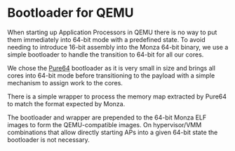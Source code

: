 # Bootloader for QEMU

When starting up Application Processors in QEMU there is no way to put them immediately into 64-bit mode with a predefined state.
To avoid needing to introduce 16-bit assembly into the Monza 64-bit binary, we use a simple bootloader to handle the transition to 64-bit for all our cores.

We chose the [Pure64](https://github.com/ReturnInfinity/Pure64) bootloader as it is very small in size and brings all cores into 64-bit mode before transitioning to the payload with a simple mechanism to assign work to the cores.

There is a simple wrapper to process the memory map extracted by Pure64 to match the format expected by Monza.

The bootloader and wrapper are prepended to the 64-bit Monza ELF images to form the QEMU-compatible images.
On hypervisor/VMM combinations that allow directly starting APs into a given 64-bit state the bootloader is not necessary.
